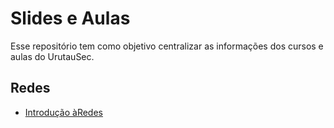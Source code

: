 # Slides e Aulas

Esse repositório tem como objetivo centralizar as informações dos cursos e aulas do UrutauSec.

## Redes
- [Introdução àRedes](aulas/introducao-redes-1/README.md)
